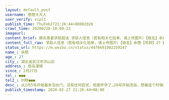 ```yaml
---
layout: default_post
username: 蓓蓓大大人
user_verify: vipl1
publish_time: ThuFeb2721:26:44+08002020
crawl_time: 20200228-10:09:22
imageurl: 
content_brief: 肺炎患者求助超话 求助人信息（若有相关化验单，请上传图片）【姓名】余蓓【年龄】27【所在城市】湖北省武汉市洪山区【所在小区、社区】丽岛漫城【患病时间】2月27日【联系方式】●●●【其他紧急联系人】刘晔 ●●●【病情描述】从2月5号开始基本没出门，没有任何症状，但是怀 ...全文
content_full_raw: 求助人信息（若有相关化验单，请上传图片）【姓名】余蓓【年龄】27【所在城市】湖北省武汉市洪山区【所在小区、社区】丽岛漫城【患病时间】2月27日【联系方式】●●●【其他紧急联系人】刘晔●●●【病情描述】从2月5号开始基本没出门，没有任何症状，但是怀孕了…20号开始流血，想着这个时候流产算了不敢去检查，今天肚子有些痛还是去省妇幼了，是宫外孕需要住院，否则随时可能爆了大出血休克死掉…然后做ct才能住院，居然感染了？？？现在没人收，且宫外孕，一直在出血，非常危险，无处可收…（光谷三医院说只有同济协和陆军和省人民）武汉·光谷
status_url: https://m.weibo.cn/status/4476691982259247
name_: 余蓓
age_: 27
city_: 湖北省武汉市洪山区
address_: 丽岛漫城
since_: 2月27日
tel_: ●●●
tel2_: 刘晔●●●
desc_: 从2月5号开始基本没出门，没有任何症状，但是怀孕了…20号开始流血，想着这个时候流产算了不敢去检查，今天肚子有些痛还是去省妇幼了，是宫外孕需要住院，否则随时可能爆了大出血休克死掉…然后做ct才能住院，居然感染了？？？现在没人收，且宫外孕，一直在出血，非常危险，无处可收…（光谷三医院说只有同济协和陆军和省人民）武汉·光谷
publish_timestamp: 2020-02-27 21:26:44+08:00
---
```

